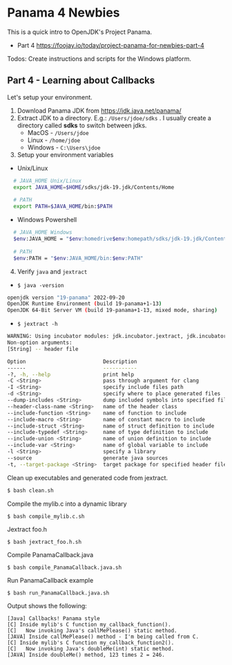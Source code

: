 # Panama 4 Newbies
This is a quick intro to OpenJDK's Project Panama.
- Part 4  https://foojay.io/today/project-panama-for-newbies-part-4


 Todos: Create instructions and scripts for the Windows platform.

## Part 4 - Learning about Callbacks
Let's setup your environment. 
1. Download Panama JDK from https://jdk.java.net/panama/
2. Extract JDK to a directory. E.g.: `/Users/jdoe/sdks` . I usually create a directory called **sdks** to switch between jdks.
    - MacOS    - `/Users/jdoe`
    - Linux    - `/home/jdoe`
    - Windows  - `C:\Users\jdoe`
3. Setup your environment variables 
- Unix/Linux
```bash
  # JAVA_HOME Unix/Linux
  export JAVA_HOME=$HOME/sdks/jdk-19.jdk/Contents/Home
  
  # PATH
  export PATH=$JAVA_HOME/bin:$PATH
```
- Windows Powershell
```bash
  # JAVA_HOME Windows
  $env:JAVA_HOME = "$env:homedrive$env:homepath/sdks/jdk-19.jdk/Contents/Home"
  
  # PATH
  $env:PATH = "$env:JAVA_HOME/bin:$env:PATH"
```

4. Verify `java` and `jextract`
 - `$ java -version`
```bash
openjdk version "19-panama" 2022-09-20
OpenJDK Runtime Environment (build 19-panama+1-13)
OpenJDK 64-Bit Server VM (build 19-panama+1-13, mixed mode, sharing)
```
 - `$ jextract -h`
```bash
WARNING: Using incubator modules: jdk.incubator.jextract, jdk.incubator.foreign
Non-option arguments:  
[String] -- header file

Option                         Description                              
------                         -----------                              
-?, -h, --help                 print help                               
-C <String>                    pass through argument for clang          
-I <String>                    specify include files path               
-d <String>                    specify where to place generated files   
--dump-includes <String>       dump included symbols into specified file
--header-class-name <String>   name of the header class                 
--include-function <String>    name of function to include              
--include-macro <String>       name of constant macro to include        
--include-struct <String>      name of struct definition to include     
--include-typedef <String>     name of type definition to include       
--include-union <String>       name of union definition to include      
--include-var <String>         name of global variable to include       
-l <String>                    specify a library                        
--source                       generate java sources                    
-t, --target-package <String>  target package for specified header files
```


Clean up executables and generated code from jextract.
```bash
$ bash clean.sh
```

Compile the mylib.c into a dynamic library
```shell
$ bash compile_mylib.c.sh
```
Jextract foo.h 
```shell
$ bash jextract_foo.h.sh
```
Compile PanamaCallback.java 
```shell
$ bash compile_PanamaCallback.java.sh
```

Run PanamaCallback example
```shell
$ bash run_PanamaCallback.java.sh
```
Output shows the following:

```text
[Java] Callbacks! Panama style
[C] Inside mylib's C function my_callback_function().
[C]   Now invoking Java's callMePlease() static method.
[JAVA] Inside callMePlease() method - I'm being called from C.
[C] Inside mylib's C function my_callback_function2().
[C]   Now invoking Java's doubleMe(int) static method.
[JAVA] Inside doubleMe() method, 123 times 2 = 246.
```